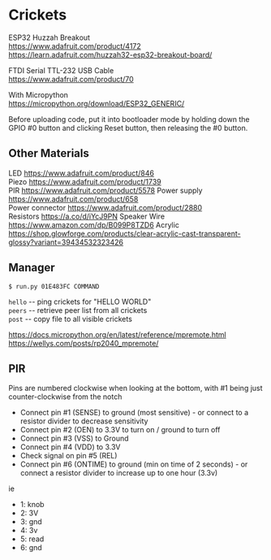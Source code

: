 # Crickets

ESP32 Huzzah Breakout  
https://www.adafruit.com/product/4172  
https://learn.adafruit.com/huzzah32-esp32-breakout-board/  

FTDI Serial TTL-232 USB Cable  
https://www.adafruit.com/product/70  

With Micropython  
https://micropython.org/download/ESP32_GENERIC/  

Before uploading code, put it into bootloader mode by holding down the GPIO #0 button and clicking Reset button, then releasing the #0 button.


## Other Materials
LED https://www.adafruit.com/product/846  
Piezo https://www.adafruit.com/product/1739  
PIR https://www.adafruit.com/product/5578
Power supply https://www.adafruit.com/product/658  
Power connector https://www.adafruit.com/product/2880  
Resistors https://a.co/d/iYcJ9PN
Speaker Wire https://www.amazon.com/dp/B099P8TZD6
Acrylic https://shop.glowforge.com/products/clear-acrylic-cast-transparent-glossy?variant=39434532323426

## Manager

    $ run.py 01E483FC COMMAND

`hello` -- ping crickets for "HELLO WORLD"  
`peers` -- retrieve peer list from all crickets  
`post` -- copy file to all visible crickets  


https://docs.micropython.org/en/latest/reference/mpremote.html  
https://wellys.com/posts/rp2040_mpremote/  


## PIR

Pins are numbered clockwise when looking at the bottom, with #1 being just counter-clockwise from the notch

- Connect pin #1 (SENSE) to ground (most sensitive) - or connect to a resistor divider to decrease sensitivity
- Connect pin #2 (OEN) to 3.3V to turn on / ground to turn off
- Connect pin #3 (VSS) to Ground
- Connect pin #4 (VDD) to 3.3V
- Check signal on pin #5 (REL)
- Connect pin #6 (ONTIME) to ground (min on time of 2 seconds) - or connect a resistor divider to increase up to one hour (3.3v)


ie

- 1:   knob
- 2: 3V
- 3: gnd
- 4: 3v
- 5:   read
- 6: gnd